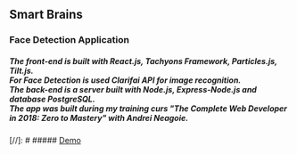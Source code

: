 ## Smart Brains
### Face Detection Application
##### The front-end is built with React.js, Tachyons Framework, Particles.js, Tilt.js. <br>For Face Detection is used Clarifai API for image recognition. <br>The back-end is a server built with Node.js, Express-Node.js and database PostgreSQL. <br>The app was built during my training curs "The Complete Web Developer in 2018: Zero to Mastery" with Andrei Neagoie.
[//]: # ##### [Demo ](https://smart-brains-a.herokuapp.com/)

